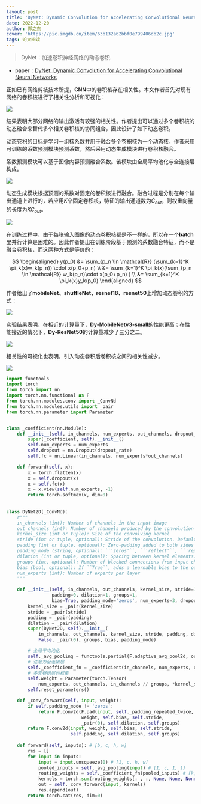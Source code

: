 ```yaml
---
layout: post
title: 'DyNet: Dynamic Convolution for Accelerating Convolutional Neural Networks'
date: 2022-12-20
author: 郑之杰
cover: 'https://pic.imgdb.cn/item/63b132a62bbf0e799406db2c.jpg'
tags: 论文阅读
---
```


> DyNet：加速卷积神经网络的动态卷积.

- paper：[DyNet: Dynamic Convolution for Accelerating Convolutional Neural Networks](https://arxiv.org/abs/2004.10694)

正如已有网络剪枝技术所提，**CNN**中的卷积核存在相关性。本文作者首先对现有网络的卷积核进行了相关性分析和可视化：

![](https://pic.imgdb.cn/item/63b1335f2bbf0e79940da56c.jpg)

结果表明大部分网络的输出激活有较强的相关性。作者提出可以通过多个卷积核的动态融合来替代多个相关卷积核的协同组合，因此设计了如下动态卷积。

动态卷积的目标是学习一组核系数并用于融合多个卷积核为一个动态核。作者采用可训练的系数预测模块预测系数，然后采用动态生成模块进行卷积核融合。

系数预测模块可以基于图像内容预测融合系数。该模块由全局平均池化与全连接层构成。

![](https://pic.imgdb.cn/item/63b134d92bbf0e79941b4828.jpg)

动态生成模块根据预测的系数对固定的卷积核进行融合。融合过程是分别在每个输出通道上进行的，若应用$K$个固定卷积核，特征的输出通道数为$C_{out}$，则权重向量的长度为$KC_{out}$。

![](https://pic.imgdb.cn/item/63b135b92bbf0e7994235144.jpg)

在训练过程中，由于每张输入图像的动态卷积核都是不一样的，所以在一个**batch**里并行计算是困难的。因此作者提出在训练阶段基于预测的系数融合特征，而不是融合卷积核，而这两种方式是等价的：

$$ \begin{aligned} y(p_0) &= \sum_{p_n \in \mathcal{R}} (\sum_{k=1}^K \pi_k(x)w_k(p_n)) \cdot x(p_0+p_n)  \\ &= \sum_{k=1}^K \pi_k(x)(\sum_{p_n \in \mathcal{R}} w_k(p_n)\cdot x(p_0+p_n) ) \\ &= \sum_{k=1}^K \pi_k(x)y_k(p_0) \end{aligned} $$

作者给出了**mobileNet、shuffleNet、resnet18、resnet50**上增加动态卷积的方式：

![](https://pic.imgdb.cn/item/63b138f32bbf0e799440c50e.jpg)

实验结果表明，在相近的计算量下，**Dy-MobileNetv3-small**的性能更高；在性能接近的情况下，**Dy-ResNet50**的计算量减少了三分之二。

![](https://pic.imgdb.cn/item/63b139252bbf0e79944294b9.jpg)

相关性的可视化也表明，引入动态卷积后卷积核之间的相关性减少。

![](https://pic.imgdb.cn/item/63b139662bbf0e799444ec52.jpg)



```python
import functools
import torch
from torch import nn
import torch.nn.functional as F
from torch.nn.modules.conv import _ConvNd
from torch.nn.modules.utils import _pair
from torch.nn.parameter import Parameter


class _coefficient(nn.Module):
    def __init__(self, in_channels, num_experts, out_channels, dropout_rate):
        super(_coefficient, self).__init__()
        self.num_experts = num_experts
        self.dropout = nn.Dropout(dropout_rate)
        self.fc = nn.Linear(in_channels, num_experts*out_channels)

    def forward(self, x):
        x = torch.flatten(x)
        x = self.dropout(x)
        x = self.fc(x)
        x = x.view(self.num_experts, -1)
        return torch.softmax(x, dim=0)
    
    
class DyNet2D(_ConvNd):
    r"""
    in_channels (int): Number of channels in the input image
    out_channels (int): Number of channels produced by the convolution
    kernel_size (int or tuple): Size of the convolving kernel
    stride (int or tuple, optional): Stride of the convolution. Default: 1
    padding (int or tuple, optional): Zero-padding added to both sides of the input. Default: 0
    padding_mode (string, optional): ``'zeros'``, ``'reflect'``, ``'replicate'`` or ``'circular'``. Default: ``'zeros'``
    dilation (int or tuple, optional): Spacing between kernel elements. Default: 1
    groups (int, optional): Number of blocked connections from input channels to output channels. Default: 1
    bias (bool, optional): If ``True``, adds a learnable bias to the output. Default: ``True``
    num_experts (int): Number of experts per layer 
    """

    def __init__(self, in_channels, out_channels, kernel_size, stride=1,
                 padding=0, dilation=1, groups=1,
                 bias=True, padding_mode='zeros', num_experts=3, dropout_rate=0.2):
        kernel_size = _pair(kernel_size)
        stride = _pair(stride)
        padding = _pair(padding)
        dilation = _pair(dilation)
        super(DyNet2D, self).__init__(
            in_channels, out_channels, kernel_size, stride, padding, dilation,
            False, _pair(0), groups, bias, padding_mode)

        # 全局平均池化
        self._avg_pooling = functools.partial(F.adaptive_avg_pool2d, output_size=(1, 1))
        # 注意力全连接层
        self._coefficient_fn = _coefficient(in_channels, num_experts, out_channels, dropout_rate)
        # 多套卷积层的权重
        self.weight = Parameter(torch.Tensor(
            num_experts, out_channels, in_channels // groups, *kernel_size))
        self.reset_parameters()

    def _conv_forward(self, input, weight):
        if self.padding_mode != 'zeros':
            return F.conv2d(F.pad(input, self._padding_repeated_twice, mode=self.padding_mode),
                            weight, self.bias, self.stride,
                            _pair(0), self.dilation, self.groups)
        return F.conv2d(input, weight, self.bias, self.stride,
                        self.padding, self.dilation, self.groups)
    
    def forward(self, inputs): # [b, c, h, w]
        res = []
        for input in inputs:
            input = input.unsqueeze(0) # [1, c, h, w]
            pooled_inputs = self._avg_pooling(input) # [1, c, 1, 1]
            routing_weights = self._coefficient_fn(pooled_inputs) # [k,]
            kernels = torch.sum(routing_weights[: , :, None, None, None] * self.weight, 0)
            out = self._conv_forward(input, kernels)
            res.append(out)
        return torch.cat(res, dim=0)
```